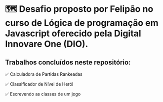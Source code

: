 #  🗺 Desafio proposto por Felipão no curso de Lógica de programação em Javascript oferecido pela Digital Innovare One (DIO). 

## Trabalhos concluídos neste repositório: 

✅ Calculadora de Partidas Rankeadas

✅ Classificador de Nível de Herói

✅ Escrevendo as classes de um jogo 



